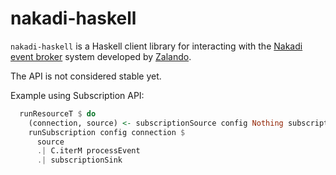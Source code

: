 # nakadi-haskell

`nakadi-haskell` is a Haskell client library for interacting with the
[Nakadi event broker](https://zalando.github.io/nakadi/) system
developed by [Zalando](https://github.com/zalando).

The API is not considered stable yet.

Example using Subscription API:

```haskell
  runResourceT $ do
    (connection, source) <- subscriptionSource config Nothing subscriptionId
    runSubscription config connection $
      source
      .| C.iterM processEvent
      .| subscriptionSink
```
